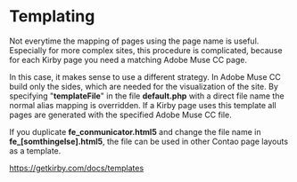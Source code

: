 # Templating

Not everytime the mapping of pages using the page name is useful. Especially for more complex sites, this procedure is complicated, because for each Kirby page you need a matching Adobe Muse CC page.

In this case, it makes sense to use a different strategy. In Adobe Muse CC build only the sides, which are needed for the visualization of the site. By specifying "**templateFile**" in the file **default.php** with a direct file name the normal alias mapping is overridden. If a Kirby page uses this template all pages are generated with the specified Adobe Muse CC file.

If you duplicate **fe_conmunicator.html5** and change the file name in **fe_[somthingelse].html5**, the file can be used in other Contao page layouts as a template.

https://getkirby.com/docs/templates